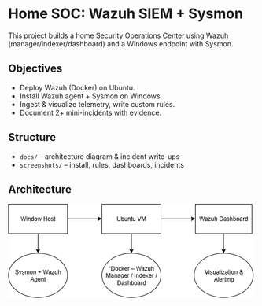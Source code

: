 # Home SOC: Wazuh SIEM + Sysmon

This project builds a home Security Operations Center using Wazuh (manager/indexer/dashboard) and a Windows endpoint with Sysmon.

## Objectives
- Deploy Wazuh (Docker) on Ubuntu.
- Install Wazuh agent + Sysmon on Windows.
- Ingest & visualize telemetry, write custom rules.
- Document 2+ mini-incidents with evidence.

## Structure
- `docs/` – architecture diagram & incident write-ups
- `screenshots/` – install, rules, dashboards, incidents

<h2>Architecture</h2>
<img src="./docs/architecture.png" alt="Home SOC architecture" style="max-width:100%;height:auto">
